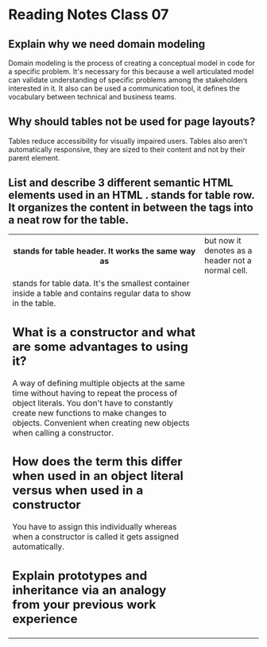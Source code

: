 # Reading Notes Class 07

## Explain why we need domain modeling

Domain modeling is the process of creating a conceptual model in code for a specific problem. It's necessary for this because a well articulated model can validate understanding of specific problems among the stakeholders interested in it. It also can be used a communication tool, it defines the vocabulary between technical and business teams.

## Why should tables not be used for page layouts?

Tables reduce accessibility for visually impaired users. Tables also aren't automatically responsive, they are sized to their content and not by their parent element.

## List and describe 3 different semantic HTML elements used in an HTML <table>.

<th> stands for table header. It works the same way as <td> but now it denotes as a header not a normal cell.

<tr> stands for table row. It organizes the content in between the tags into a neat row for the table.

<td> stands for table data. It's the smallest container inside a table and contains regular data to show in the table.

## What is a constructor and what are some advantages to using it?

A way of defining multiple objects at the same time without having to repeat the process of object literals. You don't have to constantly create new functions to make changes to objects. Convenient when creating new objects when calling a constructor.

## How does the term this differ when used in an object literal versus when used in a constructor

You have to assign this individually whereas when a constructor is called it gets assigned automatically.

## Explain prototypes and inheritance via an analogy from your previous work experience

